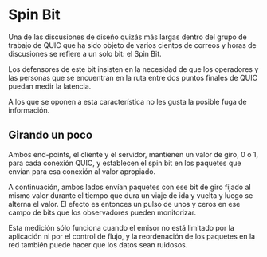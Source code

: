 # Spin Bit

Una de las discusiones de diseño quizás más largas dentro del grupo de trabajo
de QUIC que ha sido objeto de varios cientos de correos y horas de discusiones 
se refiere a un solo bit: el Spin Bit.

Los defensores de este bit insisten en la necesidad de que los operadores y las
personas que se encuentran en la ruta entre dos puntos finales de QUIC puedan
medir la latencia.

A los que se oponen a esta característica no les gusta la posible fuga de 
información.

## Girando un poco

Ambos end-points, el cliente y el servidor, mantienen un valor de giro, 0 o 1,
para cada conexión QUIC, y establecen el spin bit en los paquetes que envían
para esa conexión al valor apropiado.

A continuación, ambos lados envían paquetes con ese bit de giro fijado al mismo
valor durante el tiempo que dura un viaje de ida y vuelta y luego se alterna el
valor. El efecto es entonces un pulso de unos y ceros en ese campo de bits que
los observadores pueden monitorizar.

Esta medición sólo funciona cuando el emisor no está limitado por la aplicación
ni por el control de flujo, y la reordenación de los paquetes en la red también
puede hacer que los datos sean ruidosos.
